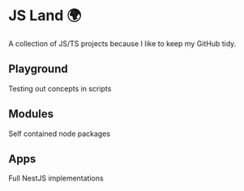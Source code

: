 # JS Land 🌍

A collection of JS/TS projects because I like to keep my GitHub tidy.

## Playground
Testing out concepts in scripts

## Modules
Self contained node packages

## Apps
Full NestJS implementations